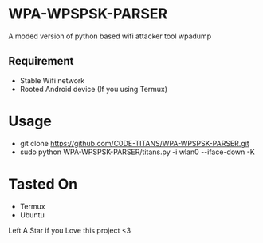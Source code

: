 # WPA-WPSPSK-PARSER
A moded version of python based wifi attacker tool wpadump

## Requirement
* Stable Wifi network
* Rooted Android device (If you using Termux)

# Usage
* git clone https://github.com/C0DE-TITANS/WPA-WPSPSK-PARSER.git
* sudo python WPA-WPSPSK-PARSER/titans.py -i wlan0 --iface-down -K

# Tasted On
* Termux
* Ubuntu

Left A Star if you Love this project <3

